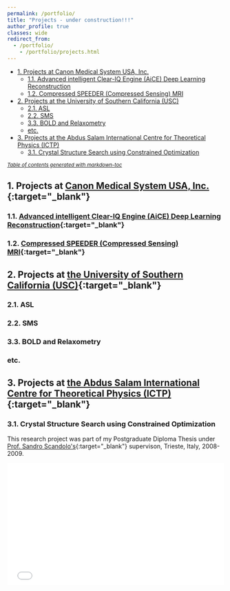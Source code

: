 ```yaml
---
permalink: /portfolio/
title: "Projects - under construction!!!"
author_profile: true
classes: wide
redirect_from:
  - /portfolio/
    - /portfolio/projects.html
---
```


- [1. Projects at Canon Medical System USA, Inc.](#1-projects-at-canon-medical-system-usa--inc)
  * [1.1. Advanced intelligent Clear-IQ Engine (AiCE) Deep Learning Reconstruction](#11-advanced-intelligent-clear-iq-engine--aice--deep-learning-reconstruction)
  * [1.2. Compressed SPEEDER (Compressed Sensing) MRI](#12-compressed-speeder--compressed-sensing--mri)
- [2. Projects at the University of Southern California (USC)](#2-projects-at-the-university-of-southern-california--usc-)
  * [2.1. ASL](#21-asl)
  * [2.2. SMS](#22-sms)
  * [3.3. BOLD and Relaxometry](#33-bold-and-relaxometry)
  * [etc.](#etc)
- [3. Projects at the Abdus Salam International Centre for Theoretical Physics (ICTP)](#3-projects-at-the-abdus-salam-international-centre-for-theoretical-physics--ictp-)
  * [3.1. Crystal Structure Search using Constrained Optimization](#31-crystal-structure-search-using-constrained-optimization)

<small><i><a href='http://ecotrust-canada.github.io/markdown-toc/'>Table of contents generated with markdown-toc</a></i></small>


## 1. Projects at [Canon Medical System USA, Inc.](https://us.medical.canon/){:target="_blank"} 

### 1.1. [Advanced intelligent Clear-IQ Engine (AiCE) Deep Learning Reconstruction](https://us.medical.canon/products/magnetic-resonance/aice/){:target="_blank"}

### 1.2. [Compressed SPEEDER (Compressed Sensing) MRI](https://us.medical.canon/products/magnetic-resonance/technology/compressed-speeder/){:target="_blank"}



## 2. Projects at [the University of Southern California (USC)](https://www.usc.edu/){:target="_blank"}

### 2.1. ASL

### 2.2. SMS

### 3.3. BOLD and Relaxometry

### etc.

## 3. Projects at [the Abdus Salam International Centre for Theoretical Physics (ICTP)](https://www.ictp.it/){:target="_blank"}

### 3.1. Crystal Structure Search using Constrained Optimization

This research project was part of my Postgraduate Diploma Thesis under [Prof. Sandro Scandolo's](https://www.ictp.it/phonebook/person?id=2464){:target="_blank"} supervison, Trieste, Italy, 2008-2009.

<center>
<div class="container">
<iframe class="responsive-iframe"
src="/files/htmls/IctpThesis.html" width="650" allowfullscreen="" frameborder="0"></iframe>
</div>
</center>


<style>
.container {
  position: relative;
  overflow: hidden;
  width: 100%;
  padding-top: 56.25%; /* 16:9 Aspect Ratio (divide 9 by 16 = 0.5625) */
}

/* Then style the iframe to fit in the container div with full height and width */
.responsive-iframe {
  position: absolute;
  top: 0;
  left: 0;
  bottom: 0;
  right: 0;
  width: 100%;
  height: 100%;
}
<style>
